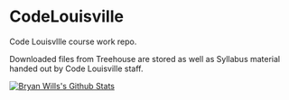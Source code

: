 # CodeLouisville
Code Louisvllle course work repo.

Downloaded files from Treehouse are stored as well as Syllabus material handed out by Code Louisville staff.

[![Bryan Wills's Github 
Stats](https://github-readme-stats.vercel.app/api/pin?username=bryanwills&hide=prs&show_icons=true&theme=onedark&count_private=true)](https://github.com/bryanwills/github-readme-stats)
